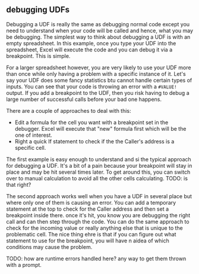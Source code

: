 ## debugging UDFs

Debugging a UDF is really the same as debugging normal code except you need to understand when your code will be called and hence, what you may be debugging. The simplest way to think about debugging a UDF is with an empty spreadsheet. In this example, once you type your UDF into the spreadsheet, Excel will execute the code and you can debug it via a breakpoint. This is simple.

For a larger spreadsheet however, you are very likely to use your UDF more than once while only having a problem with a specific instance of it. Let's say your UDF does some fancy statistics btu cannot handle certain types of inputs. You can see that your code is throwing an error with a `#VALUE!` output. If you add a breakpoint to the UDF, then you risk having to debug a large number of successful calls before your bad one happens.

There are a couple of approaches to deal with this:

- Edit a formula for the cell you want with a breakpoint set in the debugger. Excel will execute that "new" formula first which will be the one of interest.
- Right a quick If statement to check if the the Caller's address is a specific cell.

The first example is easy enough to understand and si the typical approach for debugging a UDF. It's a bit of a pain because your breakpoint will stay in place and may be hit several times later. To get around this, you can switch over to manual calculation to avoid all the other cells calculating. TODO: is that right?

The second approach works well when you have a UDF in several place but where only one of them is causing an error. You can add a temporary statement at the top to check for the Caller address and then set a breakpoint inside there. once it's hit, you know you are debugging the right call and can then step through the code. You can do the same approach to check for the incoming value or really anything else that is unique to the problematic cell. The nice thing ehre is that if you can figure out what statement to use for the breakpoint, you will have n aidea of which conditions may cause the problem.

TODO: how are runtime errors handled here? any way to get them thrown with a prompt.
